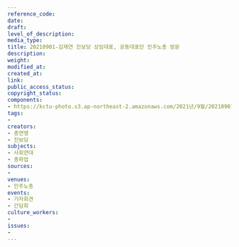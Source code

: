 ```yaml
---
reference_code: 
date: 
draft: 
level_of_description: 
media_type: 
title: 20210901-김재연 진보당 상임대표, 공동대표단 민주노총 방문
description: 
weight: 
modified_at: 
created_at: 
link: 
public_access_status: 
copyright_status: 
components:
- https://kctu-photo.s3.ap-northeast-2.amazonaws.com/2021년/9월/20210901-김재연+진보당+상임대표,+공동대표단+민주노총+방문/_1D20048.jpg
tags:
- 
creators:
- 총연맹
- 진보당
subjects:
- 사회연대
- 총파업
sources:
- 
venues:
- 민주노총
events:
- 기자회견
- 간담회
culture_workers:
- 
issues:
- 
---
```

